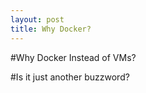 ```yaml
---
layout: post
title: Why Docker?
---
```


#Why Docker Instead of VMs? 

#Is it just another buzzword?